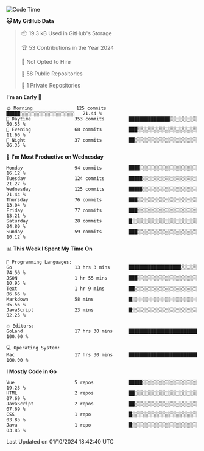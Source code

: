 <!--START_SECTION:waka-->
![Code Time](http://img.shields.io/badge/Code%20Time-1%2C297%20hrs%2031%20mins-blue)

**🐱 My GitHub Data** 

> 📦 19.3 kB Used in GitHub's Storage 
 > 
> 🏆 53 Contributions in the Year 2024
 > 
> 🚫 Not Opted to Hire
 > 
> 📜 58 Public Repositories 
 > 
> 🔑 1 Private Repositories 
 > 
**I'm an Early 🐤** 

```text
🌞 Morning                125 commits         █████░░░░░░░░░░░░░░░░░░░░   21.44 % 
🌆 Daytime                353 commits         ███████████████░░░░░░░░░░   60.55 % 
🌃 Evening                68 commits          ███░░░░░░░░░░░░░░░░░░░░░░   11.66 % 
🌙 Night                  37 commits          ██░░░░░░░░░░░░░░░░░░░░░░░   06.35 % 
```
📅 **I'm Most Productive on Wednesday** 

```text
Monday                   94 commits          ████░░░░░░░░░░░░░░░░░░░░░   16.12 % 
Tuesday                  124 commits         █████░░░░░░░░░░░░░░░░░░░░   21.27 % 
Wednesday                125 commits         █████░░░░░░░░░░░░░░░░░░░░   21.44 % 
Thursday                 76 commits          ███░░░░░░░░░░░░░░░░░░░░░░   13.04 % 
Friday                   77 commits          ███░░░░░░░░░░░░░░░░░░░░░░   13.21 % 
Saturday                 28 commits          █░░░░░░░░░░░░░░░░░░░░░░░░   04.80 % 
Sunday                   59 commits          ███░░░░░░░░░░░░░░░░░░░░░░   10.12 % 
```


📊 **This Week I Spent My Time On** 

```text
💬 Programming Languages: 
Go                       13 hrs 3 mins       ███████████████████░░░░░░   74.56 % 
JSON                     1 hr 55 mins        ███░░░░░░░░░░░░░░░░░░░░░░   10.95 % 
Text                     1 hr 9 mins         ██░░░░░░░░░░░░░░░░░░░░░░░   06.66 % 
Markdown                 58 mins             █░░░░░░░░░░░░░░░░░░░░░░░░   05.56 % 
JavaScript               23 mins             █░░░░░░░░░░░░░░░░░░░░░░░░   02.25 % 

🔥 Editors: 
GoLand                   17 hrs 30 mins      █████████████████████████   100.00 % 

💻 Operating System: 
Mac                      17 hrs 30 mins      █████████████████████████   100.00 % 
```

**I Mostly Code in Go** 

```text
Vue                      5 repos             █████░░░░░░░░░░░░░░░░░░░░   19.23 % 
HTML                     2 repos             ██░░░░░░░░░░░░░░░░░░░░░░░   07.69 % 
JavaScript               2 repos             ██░░░░░░░░░░░░░░░░░░░░░░░   07.69 % 
CSS                      1 repo              █░░░░░░░░░░░░░░░░░░░░░░░░   03.85 % 
Java                     1 repo              █░░░░░░░░░░░░░░░░░░░░░░░░   03.85 % 
```




 Last Updated on 01/10/2024 18:42:40 UTC
<!--END_SECTION:waka-->
